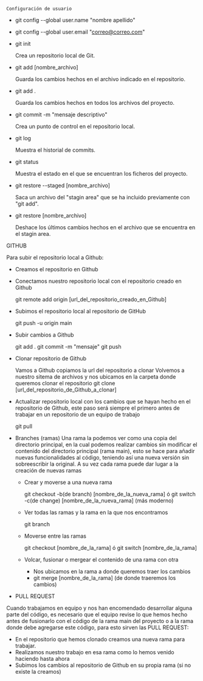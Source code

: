 ` Configuración de usuario `

- git config --global user.name "nombre apellido"
- git config --global user.email "correo@correo.com"


- git init

    Crea un repositorio local de Git.

- git add [nombre_archivo]

    Guarda los cambios hechos en el archivo indicado en el repositorio.

- git add .

    Guarda los cambios hechos en todos los archivos del proyecto.

- git commit -m "mensaje descriptivo"

    Crea un punto de control en el repositorio local.

- git log

    Muestra el historial de commits.

- git status

    Muestra el estado en el que se encuentran los ficheros del proyecto.

- git restore --staged [nombre_archivo]

    Saca un archivo del "stagin area" que se ha incluido previamente con "git add".

- git restore [nombre_archivo]

    Deshace los últimos cambios hechos en el archivo que se encuentra en el stagin area.
    
GITHUB

Para subir el repositorio local a Github: 

- Creamos el repositorio en Github
- Conectamos nuestro repositorio local con el repositorio creado en Github

    git remote add origin [url_del_repositorio_creado_en_Github]

- Subimos el repositorio local al repositorio de GitHub

    git push -u origin main

- Subir cambios a Github

    git add .
    git commit -m "mensaje"
    git push

- Clonar repositorio de Github

    Vamos a Github copiamos la url del repositorio a clonar
    Volvemos a nuestro sitema de archivos y nos ubicamos en la carpeta donde queremos clonar el repositorio
    git clone [url_del_repositorio_de_Github_a_clonar] 

- Actualizar repositorio local con los cambios que se hayan hecho en el repositorio de Github, este paso será siempre el primero antes de trabajar en un repositorio de un equipo de trabajo

    git pull

- Branches (ramas)
  Una rama la podemos ver como una copia del directorio principal, en la cual podemos realizar cambios sin modificar el contenido del directorio principal (rama main), esto se hace para añadir nuevas funcionalidades al código, teniendo así una nueva versión sin sobreescribir la original. A su vez cada rama puede dar lugar a la creación de nuevas ramas

    - Crear y moverse a una nueva rama

        git checkout -b(de branch) [nombre_de_la_nueva_rama] ó git switch -c(de change) [nombre_de_la_nueva_rama] (más moderno)

    - Ver todas las ramas y la rama en la que nos encontramos

        git branch

    - Moverse entre las ramas

        git checkout [nombre_de_la_rama] ó git switch [nombre_de_la_rama]

    - Volcar, fusionar o mergear el contenido de una rama con otra

        - Nos ubicamos en la rama a donde queremos traer los cambios
        - git merge [nombre_de_la_rama] (de donde traeremos los cambios)

- PULL REQUEST

Cuando trabajamos en equipo y nos han encomendado desarrollar alguna parte del código, es necesario que el equipo revise lo que hemos hecho antes de fusionarlo con el código de la rama main del proyecto o a la rama donde debe agregarse este código, para esto sirven las PULL REQUEST:

- En el repositorio que hemos clonado creamos una nueva rama para trabajar.
- Realizamos nuestro trabajo en esa rama como lo hemos venido haciendo hasta ahora
- Subimos los cambios al repositorio de Github en su propia rama (si no existe la creamos)
